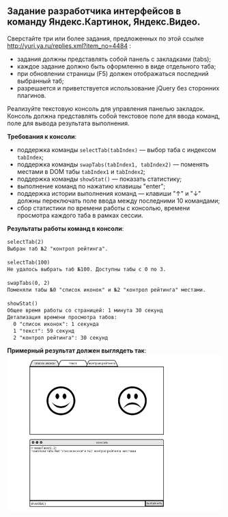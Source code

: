 ## Задание разработчика интерфейсов в команду Яндекс.Картинок, Яндекс.Видео.

Сверстайте три или более задания, предложенных по этой ссылке http://yuri.ya.ru/replies.xml?item_no=4484 :
  * задания должны представлять собой панель с закладками (tabs);
  * каждое задание должно быть оформленно в виде отдельного таба;
  * при обновлении страницы (F5) должен отображаться последний выбранный таб;
  * разрешается и приветствуется использование jQuery без сторонних плагинов.

Реализуйте текстовую консоль для управления панелью закладок. Консоль должна представлять собой текстовое поле для ввода команд, поле для вывода результата выполнения.

**Требования к консоли**:
  * поддержка команды `selectTab(tabIndex)` — выбор таба с индексом `tabIndex`;
  * поддержка команды `swapTabs(tabIndex1, tabIndex2)` — поменять местами в DOM табы `tabIndex1` и `tabIndex2`;
  * поддержка команды `showStat()` — показать статистику;
  * выполнение команд по нажатию клавишы "enter";
  * поддержка истории выполнения команд — клавиши "↑" и "↓"  должны переключать поле ввода между последними 10 командами;
  * сбор статистики по времени работы с консолью, времени просмотра каждого таба в рамках сессии.

**Результаты работы команд в консоли**:

    selectTab(2)
    Выбран таб №2 "контрол рейтинга".
    
    selectTab(100)
    Не удалось выбрать таб №100. Доступны табы с 0 по 3.
        
    swapTabs(0, 2)
    Поменяли табы №0 "список иконок" и №2 "контрол рейтинга" местами.

    showStat()
    Общее время работы со страницей: 1 минута 30 секунд
    Детализация времени просмотра табов:
      0 "список иконок": 1 секунда
      1 "текст": 59 секунд
      2 "контрол рейтинга": 30 секунд
      
**Примерный результат должен выглядеть так**:
![mockup](mockup.png)
